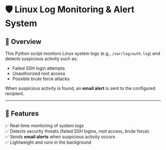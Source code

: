 # 🛡️ Linux Log Monitoring & Alert System  

## 📌 Overview  
This Python script monitors Linux system logs (e.g., `/var/log/auth.log`) and detects suspicious activity such as:  
- Failed SSH login attempts  
- Unauthorized root access  
- Possible brute force attacks  

When suspicious activity is found, an **email alert** is sent to the configured recipient.  

---

## 🚀 Features  
✅ Real-time monitoring of system logs  
✅ Detects security threats (failed SSH logins, root access, brute force)  
✅ Sends **email alerts** when suspicious activity occurs  
✅ Lightweight and runs in the background  

